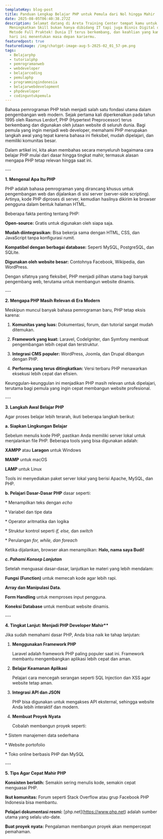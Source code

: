 ```yaml
---
templateKey: blog-post
title: Panduan Lengkap Belajar PHP untuk Pemula dari Nol hingga Mahir
date: 2025-08-05T06:40:38.272Z
description: Selamat datang di Areta Training Center tempat kamu untuk
  Meningkatkan Skill bukan hanya dibidang IT tapi juga Bisnis Digital dengan
  Metode Full Praktek! Dunia IT terus berkembang, dan keahlian yang kamu miliki
  hari ini menentukan masa depan kariermu.
featuredpost: true
featuredimage: /img/chatgpt-image-aug-5-2025-02_01_57-pm.png
tags:
  - Belajarphp
  - tutorialphp
  - pemrogramanweb
  - webdeveloper
  - belajarcoding
  - pemulaphp
  - programmingindonesia
  - belajarwebdevelopment
  - phpdeveloper
  - codinguntukpemula
---
```





Bahasa pemrograman PHP telah menjadi salah satu fondasi utama dalam pengembangan web modern. Sejak pertama kali diperkenalkan pada tahun 1995 oleh Rasmus Lerdorf, PHP (Hypertext Preprocessor) terus berkembang dan digunakan oleh jutaan website di seluruh dunia. Bagi pemula yang ingin menjadi web developer, memahami PHP merupakan langkah awal yang tepat karena bahasa ini fleksibel, mudah dipelajari, dan memiliki komunitas besar.



Dalam artikel ini, kita akan membahas secara menyeluruh bagaimana cara belajar PHP mulai dari dasar hingga tingkat mahir, termasuk alasan mengapa PHP tetap relevan hingga saat ini.



\---



**1. Mengenal Apa Itu PHP**



PHP adalah bahasa pemrograman yang dirancang khusus untuk pengembangan web dan dijalankan di sisi server (server-side scripting). Artinya, kode PHP diproses di server, kemudian hasilnya dikirim ke browser pengguna dalam bentuk halaman HTML.



Beberapa fakta penting tentang PHP:



**Open-source:** Gratis untuk digunakan oleh siapa saja.

**Mudah diintegrasikan:** Bisa bekerja sama dengan HTML, CSS, dan JavaScript tanpa konfigurasi rumit.

**Kompatibel dengan berbagai database:** Seperti MySQL, PostgreSQL, dan SQLite.

**Digunakan oleh website besar:** Contohnya Facebook, Wikipedia, dan WordPress.



Dengan sifatnya yang fleksibel, PHP menjadi pilihan utama bagi banyak pengembang web, terutama untuk membangun website dinamis.



\---



**2. Mengapa PHP Masih Relevan di Era Modern**



Meskipun muncul banyak bahasa pemrograman baru, PHP tetap eksis karena:



1. **Komunitas yang luas:** Dokumentasi, forum, dan tutorial sangat mudah ditemukan.

2. **Framework yang kuat:** Laravel, CodeIgniter, dan Symfony membuat pengembangan lebih cepat dan terstruktur.

3. **Integrasi CMS populer:** WordPress, Joomla, dan Drupal dibangun dengan PHP.

4. **Performa yang terus ditingkatkan:** Versi terbaru PHP menawarkan eksekusi lebih cepat dan efisien.



Keunggulan-keunggulan ini menjadikan PHP masih relevan untuk dipelajari, terutama bagi pemula yang ingin cepat membangun website profesional.



\---



**3. Langkah Awal Belajar PHP**



Agar proses belajar lebih terarah, ikuti beberapa langkah berikut:



**a. Siapkan Lingkungan Belajar**



Sebelum menulis kode PHP, pastikan Anda memiliki server lokal untuk menjalankan file PHP. Beberapa tools yang bisa digunakan adalah:



**XAMPP** atau **Laragon** untuk Windows

**MAMP** untuk macOS

**LAMP** untuk Linux



Tools ini menyediakan paket server lokal yang berisi Apache, MySQL, dan PHP.



**b. Pelajari Dasar-Dasar PHP** dasar seperti:



\* Menampilkan teks dengan *echo*

\* Variabel dan tipe data

\* Operator aritmatika dan logika

\* Struktur kontrol seperti *if, else,* dan *switch*

\* Perulangan *for, while, dan foreach*



Ketika dijalankan, browser akan menampilkan: **Halo, nama saya Budi!**



***c. Pahami Konsep Lanjutan***



Setelah menguasai dasar-dasar, lanjutkan ke materi yang lebih mendalam:



**Fungsi (Function)** untuk memecah kode agar lebih rapi.

**Array dan Manipulasi Data.**

**Form Handling** untuk memproses input pengguna.

**Koneksi Database** untuk membuat website dinamis.



\---



**4. Tingkat Lanjut: Menjadi PHP Developer Mahir\*\***



Jika sudah memahami dasar PHP, Anda bisa naik ke tahap lanjutan:



1. **Menggunakan Framework PHP**

   Laravel adalah framework PHP paling populer saat ini. Framework membantu mengembangkan aplikasi lebih cepat dan aman.



2. **Belajar Keamanan Aplikasi**

   Pelajari cara mencegah serangan seperti SQL Injection dan XSS agar website tetap aman.



3. **Integrasi API dan JSON**

   PHP bisa digunakan untuk mengakses API eksternal, sehingga website Anda lebih interaktif dan modern.



4. **Membuat Proyek Nyata**

   Cobalah membangun proyek seperti:



\* Sistem manajemen data sederhana

\* Website portofolio

\* Toko online berbasis PHP dan MySQL



\---



**5. Tips Agar Cepat Mahir PHP**



**Konsisten berlatih:** Semakin sering menulis kode, semakin cepat menguasai PHP.

**Ikut komunitas:** Forum seperti Stack Overflow atau grup Facebook PHP Indonesia bisa membantu.

**Pelajari dokumentasi resmi:** \[php.net](https://www.php.net) adalah sumber utama yang selalu uto-date.

**Buat proyek nyata:** Pengalaman membangun proyek akan mempercepat pemahaman.